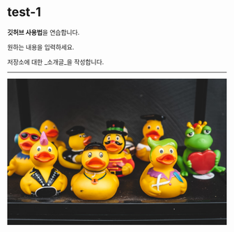 # test-1
**깃허브 사용법**을 연습합니다.

원하는 내용을 입력하세요.

저장소에 대한 _소개글_을 작성합니다.

---

![러버덕](./images/ducks.jpg)
